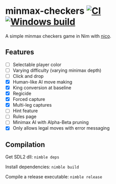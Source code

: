 # minmax-checkers [![CI](https://github.com/tandy-1000/minmax-checkers/actions/workflows/ci.yml/badge.svg)](https://github.com/tandy-1000/minmax-checkers/actions/workflows/ci.yml) [![Windows build](https://github.com/tandy-1000/minmax-checkers/actions/workflows/window.yml/badge.svg)](https://github.com/tandy-1000/minmax-checkers/actions/workflows/window.yml)
A simple minmax checkers game in Nim with [nico](https://github.com/ftsf/nico).

## Features
- [ ] Selectable player color
- [ ] Varying difficulty (varying minimax depth)
- [ ] Click and drop
- [x] Human-like AI move making
- [x] King conversion at baseline
- [x] Regicide
- [x] Forced capture
- [x] Multi-leg captures
- [ ] Hint feature
- [ ] Rules page
- [ ] Minimax AI with Alpha-Beta pruning
- [x] Only allows legal moves with error messaging

## Compilation
Get SDL2 dll: `nimble deps`

Install dependencies: `nimble build`

Compile a release executable: `nimble release`


